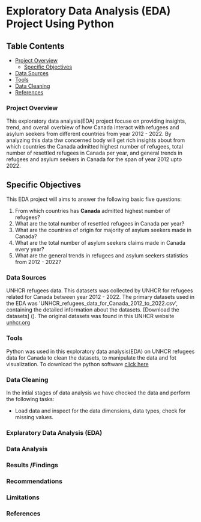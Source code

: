 # Exploratory Data Analysis (EDA) Project Using Python
## Table Contents 
 - [Project Overview](#project-overview)
    - [Specific Objectives](#specific-objectives)
 - [Data Sources](#data-sources)
 - [Tools](#tools)
 - [Data Cleaning ](#data-cleaning)
 - [References](#references)


### Project Overview
 This exploratory data analysis(EDA) project focuse on providing insights, trend, and overall overbiew of how Canada interact with refugees and asylum seekers from different countries from year 2012 - 2022. By analyzing this data thw concerned body will get rich insights about from which countries the Canada admitted highest number of refugees, total number of resettled refugees in Canada per year, and general trends in refugees and asylum seekers in Canada for the span of year 2012 upto 2022. 

 ## Specific Objectives 
 This EDA project will aims to answer the following basic five questions:
 1. From which countries has **Canada** admitted highest number of refugees?
 2. What are the total number of resettled refugees in Canada per year?
 3. What are the countries of origin for majority of asylum seekers made in Canada?
 4. What are the total number of asylum seekers claims made in Canada every year?
 5. What are the general trends in refugees and asylum seekers statistics from 2012 - 2022?


### Data Sources
UNHCR refugees data. This datasets was collected by UNHCR for refugees related for Canada between year 2012 - 2022. The primary datasets used in the EDA was 'UNHCR_refugees_data_for_Canada_2012_to_2022.csv', containing the detailed information about the datasets. [Download the datasets] ().
The original datasets was found in this UNHCR website [unhcr.org](https://www.unhcr.org/refugee-statistics/download/?url=8tIY7I) 

### Tools
Python was used in this exploratory data analysis(EDA) on UNHCR refugees data for Canada to clean the datasets, to manipulate the data and fot visualization. To download the python software [click here](https://www.python.org/downloads/)

### Data Cleaning 
In the intial stages of data analysis we have checked the data and perform the following tasks:
- Load data and inspect for the data dimensions, data types, check for missing values.

### Explaratory Data Analysis (EDA)

### Data Analysis

### Results /Findings

### Recommendations

### Limitations

### References

